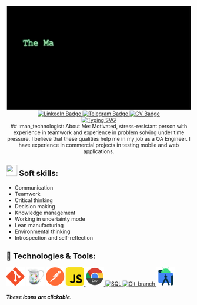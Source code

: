 <div id="header" align="center">
  <img src="https://github.com/NadiDU/NadiDU/blob/main/YBU4.gif"/>
</div>

<div id="badges" align="center">
  <a href="https://www.linkedin.com/in/nadezhdadurina/">
    <img src="https://img.shields.io/badge/LinkedIn-blue?style=for-the-badge&logo=linkedin&logoColor=white" alt="LinkedIn Badge"/>
  </a>
  <a href="https://t.me/NadyaDurina">
    <img src="https://img.shields.io/badge/Telegram-blue?style=for-the-badge&logo=telegram&logoColor=white" alt="Telegram Badge"/>
  </a>
  <a href="https://drive.google.com/file/d/1M8hJz6-VLlmBmcMFIxRIATWLnRl7HYYJ/view?usp=sharing">
    <img src="https://img.shields.io/badge/CV-blue?style=for-the-badge&logo=CV&logoColor=white" alt="CV Badge"/>
  </a>
  
  
  
</div>
<div id="badges" align="center">
<a href="https://git.io/typing-svg"><img src="https://readme-typing-svg.demolab.com?font=Ubuntu+Mono&weight=600&pause=500&color=177a2e&center=true&vCenter=true&width=455&height=60&lines=I%E2%80%99m+a+QA+Engineer;" alt="Typing SVG" /></a>
</div>

<div id="badges" align="center">
## :man_technologist: About Me:
Motivated, stress-resistant person with
experience in teamwork and experience in
problem solving under time pressure. I believe
that these qualities help me in my job as a QA
Engineer.
I have experience in commercial projects in testing mobile and web applications.
</div>

## <img src = "https://cdn-icons-png.flaticon.com/512/6171/6171939.png" width="30" height="30"/> Soft skills:
- Communication
- Teamwork
- Critical thinking
- Decision making
- Knowledge management
- Working in uncertainty mode
- Lean manufacturing
- Environmental thinking
- Introspection and self-reflection
## :wrench: Technologies & Tools:

<div>
  
  <a href="https://github.com/NadiDU/Terminal-Linux">
    <img src="https://raw.githubusercontent.com/nazarrow/nazarrow/main/icons/git.png" title="Git" alt="Git" width="50" height="50"/></a>  
  </a>
  <a href="https://github.com/NadiDU/Charles">
    <img src="https://raw.githubusercontent.com/nazarrow/nazarrow/main/icons/Charles_proxy.png" title="Charles_proxy" alt="Charles_proxy" width="50" height="50"/></a> 
  </a>
  <a href="https://github.com/NadiDU/Postman">
    <img src="https://raw.githubusercontent.com/nazarrow/nazarrow/main/icons/Postman.png" title="Postman" alt="Postman" width="50" height="50"/></a>
  </a>
  <a href="https://github.com/NadiDU/JavaScript">
    <img src="https://raw.githubusercontent.com/nazarrow/nazarrow/main/icons/javascript.png" title="JavaScript" alt="JavaScript" width="50" height="50"/>
  </a>
  <a href="https://github.com/NadiDU/DevTools">
    <img src="https://raw.githubusercontent.com/nazarrow/nazarrow/main/icons/chrome_dev_browser.png" title="Chrome-DevTools" alt="Chrome-DevTools" width="50" height="50"/>
  </a>
    <a href="https://github.com/NadiDU/SQL">
    <img src="https://raw.githubusercontent.com/nazarrow/nazarrow/main/icons/sql.png" title="SQL" alt="SQL" width="50" height="50"/>
  </a>
  <a href="https://github.com/NadiDU/Git">
    <img src="https://raw.githubusercontent.com/nazarrow/nazarrow/main/icons/git_branch.png" title="Git_branch" alt="Git_branch" width="50" height="50"/>
  </a>
  <a href="https://github.com/NadiDU/Mobile-testing">
    <img src="https://raw.githubusercontent.com/nazarrow/nazarrow/main/icons/android_studio.png" title="Android_studio" alt="Android_studio" width="50" height="50"/>
  </a>

      
  
  <h5>These icons are clickable.</h5>
</div>

